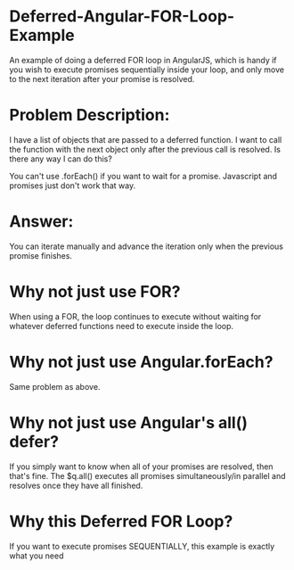# Deferred-Angular-FOR-Loop-Example
An example of doing a deferred FOR loop in AngularJS, which is handy if you wish to execute promises sequentially inside your loop, and only move to the next iteration after your promise is resolved.

# Problem Description:
I have a list of objects that are passed to a deferred function. I want to call the function with the next object only after the previous call is resolved. Is there any way I can do this?

You can't use .forEach() if you want to wait for a promise. Javascript and promises just don't work that way.

# Answer:
You can iterate manually and advance the iteration only when the previous promise finishes.

# Why not just use FOR?
When using a FOR, the loop continues to execute without waiting for whatever deferred functions need to execute inside the loop. 

# Why not just use Angular.forEach?
Same problem as above. 

# Why not just use Angular's all() defer?
If you simply want to know when all of your promises are resolved, then that's fine. The $q.all() executes all promises simultaneously/in parallel  and resolves once they have all finished.

# Why this Deferred FOR Loop?
If you want to execute promises SEQUENTIALLY, this example is exactly what you need






